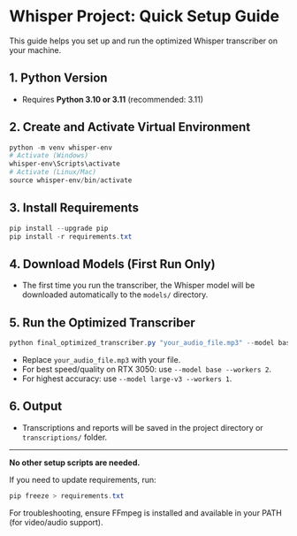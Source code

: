 # Whisper Project: Quick Setup Guide

This guide helps you set up and run the optimized Whisper transcriber on your machine.

## 1. Python Version
- Requires **Python 3.10 or 3.11** (recommended: 3.11)

## 2. Create and Activate Virtual Environment
```powershell
python -m venv whisper-env
# Activate (Windows)
whisper-env\Scripts\activate
# Activate (Linux/Mac)
source whisper-env/bin/activate
```

## 3. Install Requirements
```powershell
pip install --upgrade pip
pip install -r requirements.txt
```

## 4. Download Models (First Run Only)
- The first time you run the transcriber, the Whisper model will be downloaded automatically to the `models/` directory.

## 5. Run the Optimized Transcriber
```powershell
python final_optimized_transcriber.py "your_audio_file.mp3" --model base --workers 2 --language en
```
- Replace `your_audio_file.mp3` with your file.
- For best speed/quality on RTX 3050: use `--model base --workers 2`.
- For highest accuracy: use `--model large-v3 --workers 1`.

## 6. Output
- Transcriptions and reports will be saved in the project directory or `transcriptions/` folder.

---

**No other setup scripts are needed.**

If you need to update requirements, run:
```powershell
pip freeze > requirements.txt
```

For troubleshooting, ensure FFmpeg is installed and available in your PATH (for video/audio support).
